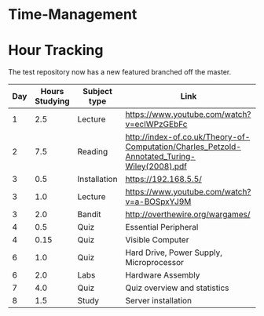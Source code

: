# Time-Management
# Hour Tracking

The test repository now has a new featured branched off the master.

Day | Hours Studying | Subject type | Link
------------ | ------------- | ------------- | -------------
1 | 2.5 | Lecture | https://www.youtube.com/watch?v=ecIWPzGEbFc
2 | 7.5 | Reading | http://index-of.co.uk/Theory-of-Computation/Charles_Petzold-Annotated_Turing-Wiley(2008).pdf
3 | 0.5 | Installation | https://192.168.5.5/
3 | 1.0 | Lecture | https://www.youtube.com/watch?v=a-BOSpxYJ9M
3 | 2.0 | Bandit | http://overthewire.org/wargames/
4 | 0.5 |   Quiz  | Essential Peripheral
4 | 0.15|   Quiz  | Visible Computer
6 | 1.0 |   Quiz  | Hard Drive, Power Supply, Microprocessor
6 | 2.0 | Labs    | Hardware Assembly
7 | 4.0 | Quiz    | Quiz overview and statistics
8 | 1.5 | Study   | Server installation
